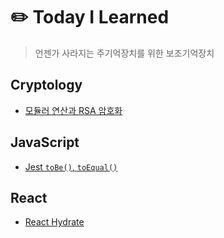 # ✏️ Today I Learned

> 언젠가 사라지는 주기억장치를 위한 보조기억장치

## Cryptology
- [모듈러 연산과 RSA 암호화](./Cryptology/modular.md)

## JavaScript
- [Jest `toBe()`, `toEqual()`](./JavaScript/jest-tobe-and-toequal.md)

## React
- [React Hydrate](./React/react-hydrate.md)


